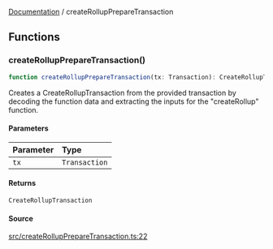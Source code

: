 [Documentation](README.md) / createRollupPrepareTransaction

## Functions

### createRollupPrepareTransaction()

```ts
function createRollupPrepareTransaction(tx: Transaction): CreateRollupTransaction
```

Creates a CreateRollupTransaction from the provided transaction by
decoding the function data and extracting the inputs for the "createRollup"
function.

#### Parameters

| Parameter | Type |
| :------ | :------ |
| `tx` | `Transaction` |

#### Returns

`CreateRollupTransaction`

#### Source

[src/createRollupPrepareTransaction.ts:22](https://github.com/anegg0/arbitrum-orbit-sdk/blob/763a3f41e7ea001cbb6fe81ac11cc794b4a0f94d/src/createRollupPrepareTransaction.ts#L22)
